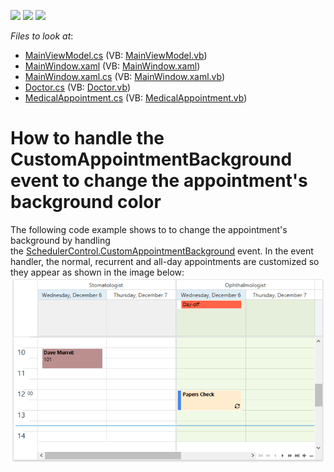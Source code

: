 <!-- default badges list -->
![](https://img.shields.io/endpoint?url=https://codecentral.devexpress.com/api/v1/VersionRange/128655959/21.1.5%2B)
[![](https://img.shields.io/badge/Open_in_DevExpress_Support_Center-FF7200?style=flat-square&logo=DevExpress&logoColor=white)](https://supportcenter.devexpress.com/ticket/details/T584687)
[![](https://img.shields.io/badge/📖_How_to_use_DevExpress_Examples-e9f6fc?style=flat-square)](https://docs.devexpress.com/GeneralInformation/403183)
<!-- default badges end -->
<!-- default file list -->
*Files to look at*:

* [MainViewModel.cs](./CS/CustomAppointmentBackground/MainViewModel.cs) (VB: [MainViewModel.vb](./VB/CustomAppointmentBackground/MainViewModel.vb))
* [MainWindow.xaml](./CS/CustomAppointmentBackground/MainWindow.xaml) (VB: [MainWindow.xaml](./VB/CustomAppointmentBackground/MainWindow.xaml))
* [MainWindow.xaml.cs](./CS/CustomAppointmentBackground/MainWindow.xaml.cs) (VB: [MainWindow.xaml.vb](./VB/CustomAppointmentBackground/MainWindow.xaml.vb))
* [Doctor.cs](./CS/CustomAppointmentBackground/Model/Doctor.cs) (VB: [Doctor.vb](./VB/CustomAppointmentBackground/Model/Doctor.vb))
* [MedicalAppointment.cs](./CS/CustomAppointmentBackground/Model/MedicalAppointment.cs) (VB: [MedicalAppointment.vb](./VB/CustomAppointmentBackground/Model/MedicalAppointment.vb))
<!-- default file list end -->
# How to handle the CustomAppointmentBackground event to change the appointment's background color


The following code example shows to to change the appointment's background by handling the <a href="https://documentation.devexpress.com/WPF/DevExpress.Xpf.Scheduling.SchedulerControl.CustomAppointmentBackground.event">SchedulerControl.CustomAppointmentBackground</a> event. In the event handler, the normal, recurrent and all-day appointments are customized so they appear as shown in the image below:<br><img src="https://raw.githubusercontent.com/DevExpress-Examples/how-to-handle-the-customappointmentbackground-event-to-change-the-appointments-background-t584687/17.2.4+/media/bebcb0df-bc6b-416b-9974-3091d8fc8910.png">

<br/>


